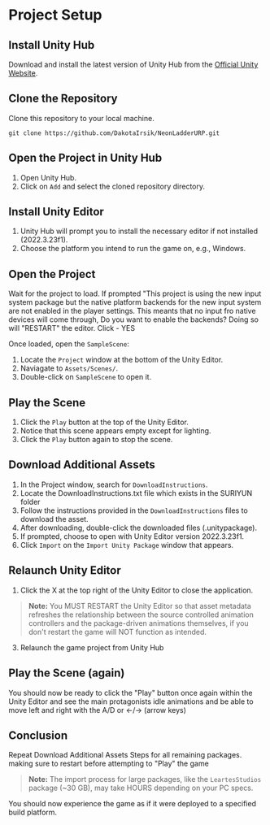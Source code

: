# Project Setup

## Install Unity Hub
Download and install the latest version of Unity Hub from the [Official Unity Website](https://unity.com/download).

## Clone the Repository
Clone this repository to your local machine.

`git clone https://github.com/DakotaIrsik/NeonLadderURP.git `

## Open the Project in Unity Hub
1. Open Unity Hub.
2. Click on `Add` and select the cloned repository directory.

## Install Unity Editor
1. Unity Hub will prompt you to install the necessary editor if not installed (2022.3.23f1). 
2. Choose the platform you intend to run the game on, e.g., Windows.

## Open the Project
Wait for the project to load. 
If prompted "This project is using the new input system package but the native platform backends for the new input system are not enabled in the player settings. This meants that no input fro native devices will come through, Do you want to enable the backends? Doing so will "RESTART" the editor. Click - YES

Once loaded, open the `SampleScene`:
1. Locate the `Project` window at the bottom of the Unity Editor.
2. Naviagate to `Assets/Scenes/`.
3. Double-click on `SampleScene` to open it.

## Play the Scene
1. Click the `Play` button at the top of the Unity Editor.
2. Notice that this scene appears empty except for lighting.
3. Click the `Play` button again to stop the scene.

## Download Additional Assets
1. In the Project window, search for `DownloadInstructions`.
2. Locate the DownloadInstructions.txt file which exists in the SURIYUN folder
3. Follow the instructions provided in the `DownloadInstructions` files to download the asset.
4. After downloading, double-click the downloaded files (.unitypackage).
5. If prompted, choose to open with Unity Editor version 2022.3.23f1.
6. Click `Import` on the `Import Unity Package` window that appears.

## Relaunch Unity Editor
1. Click the X at the top right of the Unity Editor to close the application.
> **Note:** You MUST RESTART the Unity Editor so that asset metadata refreshes the relationship between the source controlled animation controllers and the package-driven animations themselves, if you don't restart the game will NOT function as intended.
3. Relaunch the game project from Unity Hub

## Play the Scene (again)
You should now be ready to click the "Play" button once again within the Unity Editor and see the main protagonists idle animations and be able to move left and right with the A/D or <-/-> (arrow keys)


## Conclusion
Repeat Download Additional Assets Steps for all remaining packages. making sure to restart before attempting to "Play" the game
> **Note:** The import process for large packages, like the `LeartesStudios` package (~30 GB), may take HOURS depending on your PC specs.

You should now experience the game as if it were deployed to a specified build platform.



